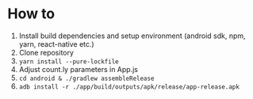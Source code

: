 # How to
1. Install build dependencies and setup environment (android sdk, npm, yarn, react-native etc.)
2. Clone repository
3. ```yarn install --pure-lockfile```
4. Adjust count.ly parameters in App.js
5. ```cd android & ./gradlew assembleRelease```
6. ```adb install -r ./app/build/outputs/apk/release/app-release.apk```
